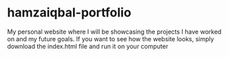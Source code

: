 # hamzaiqbal-portfolio
My personal website where I will be showcasing the projects I have worked on and my future goals. If you want to see how the website looks, simply download the index.html file and run it on your computer
